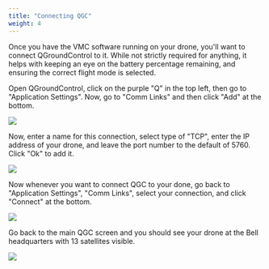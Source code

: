 ```yaml
---
title: "Connecting QGC"
weight: 4
---
```


Once you have the VMC software running on your drone,
you'll want to connect QGroundControl to it. While not strictly
required for anything, it helps with keeping an eye on the
battery percentage remaining, and ensuring the correct flight mode is selected.

Open QGroundControl, click on the purple "Q" in the top left,
then go to "Application Settings". Now, go to "Comm Links" and
then click "Add" at the bottom.

![](image.png)

Now, enter a name for this connection, select type of "TCP", enter the
IP address of your drone, and leave the port number to the default of 5760.
Click "Ok" to add it.

![](image1.png)

Now whenever you want to connect QGC to your done, go back to
"Application Settings", "Comm Links", select your connection,
and click "Connect" at the bottom.

![](image2.png)

Go back to the main QGC screen and you should see your drone at the Bell headquarters
with 13 satellites visible.

![](2022-06-18-14-01-41.png)

